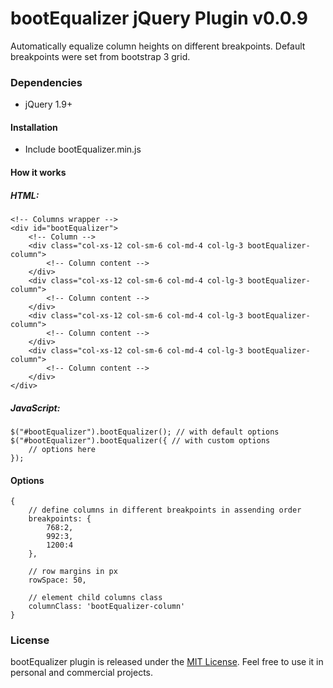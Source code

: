 # bootEqualizer jQuery Plugin v0.0.9

Automatically equalize column heights on different breakpoints.
Default breakpoints were set from bootstrap 3 grid.

### Dependencies
 - jQuery 1.9+

#### Installation
 - Include bootEqualizer.min.js

#### How it works

##### HTML:
	
	<!-- Columns wrapper -->
    <div id="bootEqualizer">
	    <!-- Column -->
	    <div class="col-xs-12 col-sm-6 col-md-4 col-lg-3 bootEqualizer-column">
		    <!-- Column content -->
	    </div>
	    <div class="col-xs-12 col-sm-6 col-md-4 col-lg-3 bootEqualizer-column">
		    <!-- Column content -->
	    </div>
	    <div class="col-xs-12 col-sm-6 col-md-4 col-lg-3 bootEqualizer-column">
		    <!-- Column content -->
	    </div>
	    <div class="col-xs-12 col-sm-6 col-md-4 col-lg-3 bootEqualizer-column">
		    <!-- Column content -->
	    </div>
    </div>

##### JavaScript:

    $("#bootEqualizer").bootEqualizer(); // with default options
    $("#bootEqualizer").bootEqualizer({ // with custom options
	    // options here
    });


#### Options

    {
	    // define columns in different breakpoints in assending order
		breakpoints: {
			768:2,
			992:3,
			1200:4
		},
		
		// row margins in px
		rowSpace: 50,
		
		// element child columns class
		columnClass: 'bootEqualizer-column'
	}


### License
bootEqualizer plugin is released under the [MIT License](http://en.wikipedia.org/wiki/MIT_License). Feel free to use it in personal and commercial projects.
